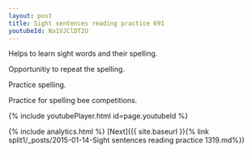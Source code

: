```yaml
---
layout: post
title: Sight sentences reading practice 691
youtubeId: Na1VJClDT2U
---
```

 
 
Helps to learn sight words and their spelling.

Opportunitiy to repeat the spelling. 

Practice spelling. 
 
Practice for spelling bee competitions. 
 
{% include youtubePlayer.html id=page.youtubeId %}
 
 
{% include analytics.html %} 
[Next]({{ site.baseurl }}{% link  split1/_posts/2015-01-14-Sight sentences reading practice 1319.md%})
 
